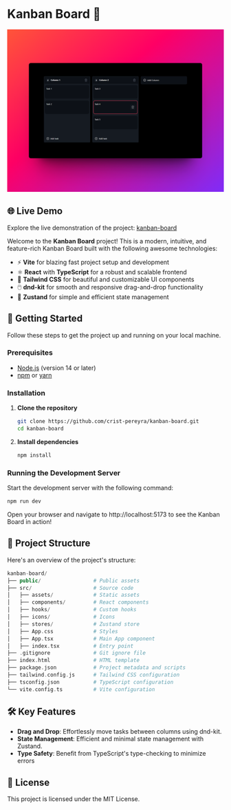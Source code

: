 # Kanban Board 📝

![Kanban Preview](./kanban-preview.png)

## 🌐 Live Demo

Explore the live demonstration of the project: [kanban-board](https://kanban-board-beta-three.vercel.app/)

Welcome to the **Kanban Board** project! This is a modern, intuitive, and feature-rich Kanban Board built with the following awesome technologies:

- ⚡ **Vite** for blazing fast project setup and development
- ⚛️ **React** with **TypeScript** for a robust and scalable frontend
- 🎨 **Tailwind CSS** for beautiful and customizable UI components
- 🖱️ **dnd-kit** for smooth and responsive drag-and-drop functionality
- 🐻 **Zustand** for simple and efficient state management

## 🚀 Getting Started

Follow these steps to get the project up and running on your local machine.

### Prerequisites

- [Node.js](https://nodejs.org/) (version 14 or later)
- [npm](https://www.npmjs.com/) or [yarn](https://yarnpkg.com/)

### Installation

1. **Clone the repository**

   ```bash
   git clone https://github.com/crist-pereyra/kanban-board.git
   cd kanban-board
   ```

2. **Install dependencies**

   ```bash
   npm install
   ```

### Running the Development Server

Start the development server with the following command:

```bash
npm run dev
```

Open your browser and navigate to http://localhost:5173 to see the Kanban Board in action!

## 📂 Project Structure

Here's an overview of the project's structure:

```php
kanban-board/
├── public/                 # Public assets
├── src/                    # Source code
│   ├── assets/             # Static assets
│   ├── components/         # React components
│   ├── hooks/              # Custom hooks
│   ├── icons/              # Icons
│   ├── stores/             # Zustand store
│   ├── App.css             # Styles
│   ├── App.tsx             # Main App component
│   ├── index.tsx           # Entry point
├── .gitignore              # Git ignore file
├── index.html              # HTML template
├── package.json            # Project metadata and scripts
├── tailwind.config.js      # Tailwind CSS configuration
├── tsconfig.json           # TypeScript configuration
└── vite.config.ts          # Vite configuration

```

## 🛠️ Key Features

- **Drag and Drop**: Effortlessly move tasks between columns using dnd-kit.
- **State Management**: Efficient and minimal state management with Zustand.
- **Type Safety**: Benefit from TypeScript's type-checking to minimize errors

## 📜 License

This project is licensed under the MIT License.
